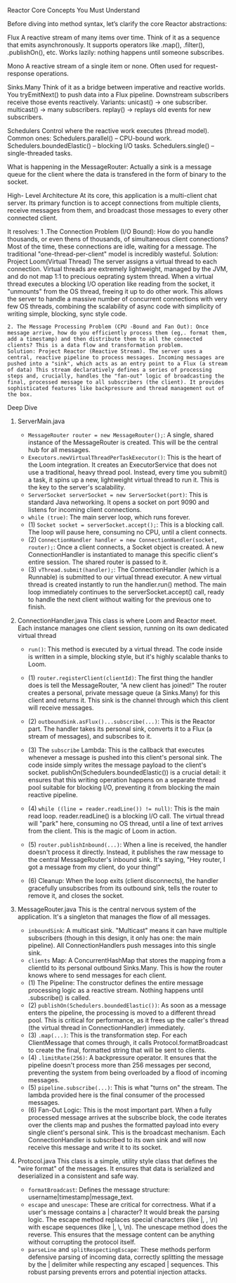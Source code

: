 Reactor Core Concepts You Must Understand

Before diving into method syntax, let’s clarify the core Reactor abstractions:

Flux<T>
A reactive stream of many items over time.
Think of it as a sequence that emits asynchronously.
It supports operators like .map(), .filter(), .publishOn(), etc.
Works lazily: nothing happens until someone subscribes.

Mono<T>
A reactive stream of a single item or none.
Often used for request-response operations.

Sinks.Many<T>
Think of it as a bridge between imperative and reactive worlds.
You tryEmitNext() to push data into a Flux pipeline.
Downstream subscribers receive those events reactively.
Variants:
    unicast() → one subscriber.
    multicast() → many subscribers.
    replay() → replays old events for new subscribers.

Schedulers
Control where the reactive work executes (thread model).
Common ones:
    Schedulers.parallel() – CPU-bound work.
    Schedulers.boundedElastic() – blocking I/O tasks.
    Schedulers.single() – single-threaded tasks.

What is happening in the MessageRouter:
Actually a sink is a message queue for the client where the data is transfered in the form of binary to the socket.

High- Level Architecture
At its core, this application is a multi-client chat server. Its primary function is to accept connections from multiple clients, receive messages from them, and broadcast those messages to every other connected client.

It resolves:
    1 .The Connection Problem (I/O Bound): How do you handle thousands, or even thens of thousands, of simultaneous client connections? Most of the time, these connections are idle, waiting for a message. The traditional "one-thread-per-client" model is incredibly wasteful.
    Solution: Project Loom(Virtual Thread) The server assigns a virtual thread to each connection. Virtual threads are extremely lightweight, managed by the JVM, and do not map 1:1 to precious oeprating system thread. When a virtual thread executes a blocking I/O operation like reading from the socket, it "unmounts" from the OS thread, freeing it up to do other work. This allows the server to handle a massive number of concurrent connections with very few OS threads, combining the scalability of async code with simplicity of writing simple, blocking, sync style code.

    2. The Message Processing Problem (CPU -Bound and Fan Out): Once message arrive, how do you efficiently process them (eg,. format them, add a timestamp) and then distribute them to all the connected clients? This is a data flow and transformation problem.
    Solution: Project Reactor (Reactive Stream). The server uses a central, reactive pipeline to process messages. Incoming messages are pushed into a "sink", which acts as an entry point to a Flux (a stream of data) This stream declaratively defines a series of processing steps and, crucially, handles the "fan-out" logic of broadcasting the final, processed message to all subscribers (the client). It provides sophisticated features like backpressure and thread management out of the box.

Deep Dive

1. ServerMain.java
   * `MessageRouter router = new MessageRouter();`: A single, shared instance of the
     MessageRouter is created. This will be the central hub for all messages.
   * `Executors.newVirtualThreadPerTaskExecutor()`: This is the heart of the Loom integration.
      It creates an ExecutorService that does not use a traditional, heavy thread pool.
     Instead, every time you submit() a task, it spins up a new, lightweight virtual thread to
      run it. This is the key to the server's scalability.
   * `ServerSocket serverSocket = new ServerSocket(port)`: This is standard Java networking.
     It opens a socket on port 9090 and listens for incoming client connections.
   * `while (true)`: The main server loop, which runs forever.
   * (1) `Socket socket = serverSocket.accept();`: This is a blocking call. The loop will
     pause here, consuming no CPU, until a client connects.
   * (2) `ConnectionHandler handler = new ConnectionHandler(socket, router);`: Once a client
     connects, a Socket object is created. A new ConnectionHandler is instantiated to manage
     this specific client's entire session. The shared router is passed to it.
   * (3) `vThread.submit(handler);`: The ConnectionHandler (which is a Runnable) is submitted
     to our virtual thread executor. A new virtual thread is created instantly to run the
     handler.run() method. The main loop immediately continues to the serverSocket.accept()
     call, ready to handle the next client without waiting for the previous one to finish.

2. ConnectionHandler.java
This class is where Loom and Reactor meet. Each instance manages one client session, running on its own dedicated virtual thread
   * `run()`: This method is executed by a virtual thread. The code inside is written in a
     simple, blocking style, but it's highly scalable thanks to Loom.
   * (1) `router.registerClient(clientId)`: The first thing the handler does is tell the
     MessageRouter, "A new client has joined!" The router creates a personal, private message
     queue (a Sinks.Many<String>) for this client and returns it. This sink is the channel
     through which this client will receive messages.
   * (2) `outboundSink.asFlux()...subscribe(...)`: This is the Reactor part. The handler takes
     its personal sink, converts it to a Flux (a stream of messages), and subscribes to it.

   * (3) The `subscribe` Lambda: This is the callback that executes whenever a message is
     pushed into this client's personal sink. The code inside simply writes the message payload
      to the client's socket. publishOn(Schedulers.boundedElastic()) is a crucial detail: it
     ensures that this writing operation happens on a separate thread pool suitable for
     blocking I/O, preventing it from blocking the main reactive pipeline.
   * (4) `while ((line = reader.readLine()) != null)`: This is the main read loop.
     reader.readLine() is a blocking I/O call. The virtual thread will "park" here, consuming
     no OS thread, until a line of text arrives from the client. This is the magic of Loom in
     action.
   * (5) `router.publishInbound(...)`: When a line is received, the handler doesn't process it
     directly. Instead, it publishes the raw message to the central MessageRouter's inbound
     sink. It's saying, "Hey router, I got a message from my client, do your thing!"
   * (6) Cleanup: When the loop exits (client disconnects), the handler gracefully
     unsubscribes from its outbound sink, tells the router to remove it, and closes the
     socket.

3. MessageRouter.java
This is the central nervous system of the application. It's a singleton that manages the flow of all messages.
   * `inboundSink`: A multicast sink. "Multicast" means it can have multiple subscribers
     (though in this design, it only has one: the main pipeline). All ConnectionHandlers push
     messages into this single sink.
   * `clients` Map: A ConcurrentHashMap that stores the mapping from a clientId to its personal
      outbound Sinks.Many<String>. This is how the router knows where to send messages for each
      client.
   * (1) The Pipeline: The constructor defines the entire message processing logic as a
     reactive stream. Nothing happens until .subscribe() is called.
   * (2) `publishOn(Schedulers.boundedElastic())`: As soon as a message enters the pipeline,
     the processing is moved to a different thread pool. This is critical for performance, as
     it frees up the caller's thread (the virtual thread in ConnectionHandler) immediately.
   * (3) `.map(...)`: This is the transformation step. For each ClientMessage that comes
     through, it calls Protocol.formatBroadcast to create the final, formatted string that
     will be sent to clients.
   * (4) `.limitRate(256)`: A backpressure operator. It ensures that the pipeline doesn't
     process more than 256 messages per second, preventing the system from being overloaded by
     a flood of incoming messages.
   * (5) `pipeline.subscribe(...)`: This is what "turns on" the stream. The lambda provided
     here is the final consumer of the processed messages.
   * (6) Fan-Out Logic: This is the most important part. When a fully processed message arrives
      at the subscribe block, the code iterates over the clients map and pushes the formatted
     payload into every single client's personal sink. This is the broadcast mechanism. Each
     ConnectionHandler is subscribed to its own sink and will now receive this message and
     write it to its socket.

4. Protocol.java
This class is a simple, utility style class that defines the "wire format" of the messages. It ensures that data is serialized and deserialized in a consistent and safe way.
   * `formatBroadcast`: Defines the message structure: username|timestamp|message_text.
   * `escape` and `unescape`: These are critical for correctness. What if a user's message
     contains a | character? It would break the parsing logic. The escape method replaces
     special characters (like |, \, \n) with escape sequences (like \|, \\, \n). The unescape
     method does the reverse. This ensures that the message content can be anything without
     corrupting the protocol itself.
   * `parseLine` and `splitRespectingEscape`: These methods perform defensive parsing of
     incoming data, correctly splitting the message by the | delimiter while respecting any
     escaped \| sequences. This robust parsing prevents errors and potential injection
     attacks.
